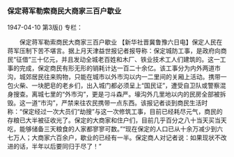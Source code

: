 ### 保定蒋军勒索商民大商家三百户歇业

1947-04-10
第3版()
专栏：

　　保定蒋军勒索商民大商家三百户歇业
    【新华社晋冀鲁豫六日电】保定人民在蒋军压制下苦不堪言。据上月天津益世报记者报导称：保定城防工事，是政府向商民“征借”三十亿元，并且发动全城老百姓和木厂、铁业技术工人们建筑的。这一工事的完成，保定商民有形无形的销耗计达一百二十余亿。该工事分为内外两道市沟，城郊居民往来购物，只能在城市以外市沟以内一二里间的关厢上活动。携带一包火柴、一块肥皂的老乡们，出入城门都必须呈上“国民证”，遭受自卫队或警察混身搜查。离城七里的“外市沟”，更是刁斗森严。壕沟外几里地以内的民房全部被拆毁。这一道“市沟”，严禁来往农民携带一点东西。该报记者谈到商民生活时称：“保定经过一次大员们“劫搜”与这一次修筑工事，目前已经耗尽元气，商民的存粮已大半被征收光了。保定的大商家和住户们，目前几乎百分之八十当天买当天吃，能够储备三天粮食的人家都寥寥可数。”“现在保定的人口已从十余万减少到六七万人；大商家六百余户，歇业的已经有一半。保定商人对记者说：如果现状不改进的话，半年以后要同归于尽了！”
